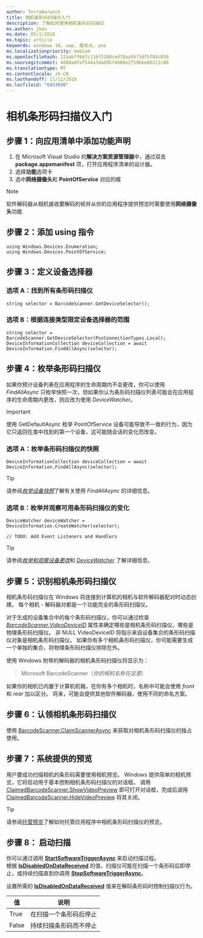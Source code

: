 ```yaml
---
author: TerryWarwick
title: 相机条形码扫描仪入门
description: 了解如何使用相机条形码扫描仪
ms.author: jken
ms.date: 05/1/2018
ms.topic: article
keywords: windows 10, uwp, 服务点, pos
ms.localizationpriority: medium
ms.openlocfilehash: 12aabff66fc116f510dced78aa56f3df5f84c850
ms.sourcegitcommit: 4d88adfaf544a3dab05f4660e2f59bbe60311c00
ms.translationtype: MT
ms.contentlocale: zh-CN
ms.lasthandoff: 11/12/2018
ms.locfileid: "6453690"
---
```

# <a name="getting-started-with-a-camera-barcode-scanner"></a>相机条形码扫描仪入门
## <a name="step-1-add-capability-declarations-to-your-app-manifest"></a>步骤 1：向应用清单中添加功能声明
1. 在 Microsoft Visual Studio 的**解决方案资源管理器**中，通过双击 **package.appxmanifest** 项，打开应用程序清单的设计器。
2. 选择**功能**选项卡
3. 选中**网络摄像头**和 **PointOfService** 对应的框 

>[!NOTE] 
> 软件解码器从相机接收要解码的帧并从你的应用程序提供预览时需要使用**网络摄像头**功能

## <a name="step-2-add-using-directives"></a>步骤 2：添加 using 指令

```Csharp
using Windows.Devices.Enumeration;
using Windows.Devices.PointOfService;
```
## <a name="step-3-define-your-device-selector"></a>步骤 3：定义设备选择器

### **<a name="option-a-find-all-barcode-scanners"></a>选项 A：找到所有条形码扫描仪**

```Csharp
string selector = BarcodeScanner.GetDeviceSelector();       
```

### **<a name="option-b-scoping-device-selector-to-connection-type"></a>选项 B：根据连接类型限定设备选择器的范围**

```Csharp
string selector = BarcodeScanner.GetDeviceSelector(PosConnectionTypes.Local);
DeviceInformationCollection deviceCollection = await DeviceInformation.FindAllAsync(selector);
```

## <a name="step-4-enumerate-barcode-scanners"></a>步骤 4：枚举条形码扫描仪
如果你预计设备列表在应用程序的生命周期内不会更改，你可以使用 *FindAllAsync* 只枚举快照一次，但如果你认为条形码扫描仪列表可能会在应用程序的生命周期内更改，则应改为使用 *DeviceWatcher*。  

> [!Important] 
> 使用 GetDefaultAsync 枚举 PointOfService 设备可能导致不一致的行为，因为它只返回在类中找到的第一个设备，这可能随会话的变化而改变。

### **<a name="option-a-enumerate-a-snapshot-of-barcode-scanners"></a>选项 A：枚举条形码扫描仪的快照**
```Csharp
DeviceInformationCollection deviceCollection = await DeviceInformation.FindAllAsync(selector);
```

> [!TIP]
> 请参阅[*枚举设备快照*](https://docs.microsoft.com/windows/uwp/devices-sensors/enumerate-devices#enumerate-a-snapshot-of-devices)了解有关使用 *FindAllAsync* 的详细信息。

### **<a name="option-b-enumerate-and-watch-for-changes-in-available-barcode-scanners"></a>选项 B：枚举并观察可用条形码扫描仪的变化**
```Csharp
DeviceWatcher deviceWatcher = DeviceInformation.CreateWatcher(selector);

// TODO: Add Event Listeners and Handlers
```
> [!TIP]
> 请参阅[*枚举和观察设备更改*](https://docs.microsoft.com/windows/uwp/devices-sensors/enumerate-devices#enumerate-and-watch-devices)和 [*DeviceWatcher*](https://docs.microsoft.com/uwp/api/Windows.Devices.Enumeration.DeviceWatcher) 了解详细信息。

## <a name="step-5-identify-camera-barcode-scanners"></a>步骤 5：识别相机条形码扫描仪
相机条形码扫描仪在 Windows 将连接到计算机的相机与软件解码器配对时动态创建。  每个相机 - 解码器对都是一个功能完全的条形码扫描仪。

对于生成的设备集合中的每个条形码扫描仪，你可以通过检查 [*BarcodeScanner.VideoDeviceID*](https://docs.microsoft.com/uwp/api/windows.devices.pointofservice.barcodescanner.videodeviceid#Windows_Devices_PointOfService_BarcodeScanner_VideoDeviceId) 属性来确定哪些是相机条形码扫描仪，哪些是物理条形码扫描仪。  非 NULL VideoDeviceID 将指示来自设备集合的条形码扫描仪对象是相机条形码扫描仪。  如果你有多个相机条形码扫描仪，你可能需要生成一个单独的集合，将物理条形码扫描仪排除在外。 

使用 Windows 附带的解码器的相机条形码扫描仪将显示为： 

> Microsoft BarcodeScanner（*你的相机名称在这里*）

如果你的相机已内置于计算机机箱，在你有多个相机时，名称中可能会使用 *front* 和 *rear* 加以区分。  将来，可能会提供其他软件解码器，使用不同的命名方案。

## <a name="step-6-claim-the-camera-barcode-scanner"></a>步骤 6：认领相机条形码扫描仪 
使用 [BarcodeScanner.ClaimScannerAsync](https://docs.microsoft.com/uwp/api/windows.devices.pointofservice.barcodescanner.claimscannerasync#Windows_Devices_PointOfService_BarcodeScanner_ClaimScannerAsync) 来获取对相机条形码扫描仪的独占使用。

## <a name="step-7-system-provided-preview"></a>步骤 7：系统提供的预览
用户要成功扫描相机的条形码需要使用相机预览。  Windows 提供简单的相机预览，它将启动用于基本控制相机条形码扫描仪的对话框。  调用 [ClaimedBarcodeScanner.ShowVideoPreview](https://docs.microsoft.com/uwp/api/windows.devices.pointofservice.claimedbarcodescanner.showvideopreviewasync) 即可打开对话框，完成后调用 [ClaimedBarcodeScanner.HideVideoPreview](https://docs.microsoft.com/uwp/api/windows.devices.pointofservice.claimedbarcodescanner.hidevideopreview) 将其关闭。

> [!TIP]
> 请参阅[托管预览](pos-camerabarcode-hosting-preview.md)了解如何托管应用程序中相机条形码扫描仪的预览。

## <a name="step-8-initiate-scan"></a>步骤 8： 启动扫描 
你可以通过调用 [**StartSoftwareTriggerAsync**](https://docs.microsoft.com/uwp/api/windows.devices.pointofservice.claimedbarcodescanner.startsoftwaretriggerasync#Windows_Devices_PointOfService_ClaimedBarcodeScanner_StartSoftwareTriggerAsync) 来启动扫描过程。  
根据 [**IsDisabledOnDataReceived**](https://docs.microsoft.com/uwp/api/windows.devices.pointofservice.claimedbarcodescanner.isdisabledondatareceived#Windows_Devices_PointOfService_ClaimedBarcodeScanner_IsDisabledOnDataReceived) 的值，扫描仪可能在扫描一个条形码后即停止，或持续扫描直到你调用 [**StopSoftwareTriggerAsync**](https://docs.microsoft.com/uwp/api/windows.devices.pointofservice.claimedbarcodescanner.stopsoftwaretriggerasync#Windows_Devices_PointOfService_ClaimedBarcodeScanner_StopSoftwareTriggerAsync)。

设置所需的 [**IsDisabledOnDataReceived**](https://docs.microsoft.com/uwp/api/windows.devices.pointofservice.claimedbarcodescanner.isdisabledondatareceived#Windows_Devices_PointOfService_ClaimedBarcodeScanner_IsDisabledOnDataReceived) 值来在解码条形码时控制扫描仪行为。

| 值 | 说明 |
| ----- | ----------- |
| True   | 在扫描一个条形码后停止 |
| False  | 持续扫描条形码而不停止 |